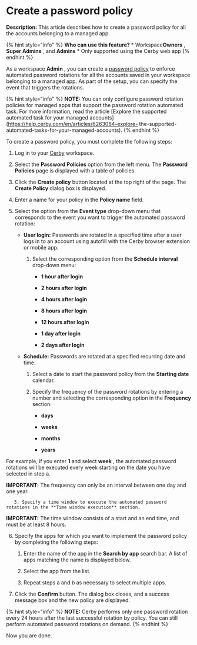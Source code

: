 # Create a password policy

**Description:** This article describes how to create a password policy for all the accounts belonging to a managed app.

{% hint style="info" %} **Who can use this feature?** * Workspace**Owners** ,
**Super Admins** , and **Admins** * Only supported using the Cerby web app {%
endhint %}

As a workspace **Admin** , you can create a [password
policy](https://help.cerby.com/en/articles/11465716-explore-password-policies)
to enforce automated password rotations for all the accounts saved in your
workspace belonging to a managed app. As part of the setup, you can specify
the event that triggers the rotations.

{% hint style="info" %} **NOTE:** You can only configure password rotation
policies for managed apps that support the password rotation automated task.
For more information, read the article [Explore the supported automated task
for your managed accounts](https://help.cerby.com/en/articles/6263064-explore-
the-supported- automated-tasks-for-your-managed-accounts). {% endhint %}

To create a password policy, you must complete the following steps:

  1. Log in to your [Cerby](https://app.cerby.com/) workspace.

  2. Select the **Password Policies** option from the left menu. The **Password Policies** page is displayed with a table of policies.

  3. Click the **Create policy** button located at the top right of the page. The **Create Policy** dialog box is displayed.

  4. Enter a name for your policy in the **Policy name** field.

  5. Select the option from the **Event type** drop-down menu that corresponds to the event you want to trigger the automated password rotation:

     * **User login:** Passwords are rotated in a specified time after a user logs in to an account using autofill with the Cerby browser extension or mobile app.

       1. Select the corresponding option from the **Schedule interval** drop-down menu:

          * **1 hour after login**

          * **2 hours after login**

          * **4 hours after login**

          * **8 hours after login**

          * **12 hours after login**

          * **1 day after login**

          * **2 days after login**

     * **Schedule:** Passwords are rotated at a specified recurring date and time.

       1. Select a date to start the password policy from the **Starting date** calendar.

       2. Specify the frequency of the password rotations by entering a number and selecting the corresponding option in the **Frequency** section:

          * **days**

          * **weeks**

          * **months**

          * **years**

For example, if you enter **1** and select **week** , the automated password
rotations will be executed every week starting on the date you have selected
in step a.

**IMPORTANT:** The frequency can only be an interval between one day and one
year.

       3. Specify a time window to execute the automated password rotations in the **Time window execution** section.  
**IMPORTANT:** The time window consists of a start and an end time, and must
be at least 8 hours.

  6. Specify the apps for which you want to implement the password policy by completing the following steps:

     1. Enter the name of the app in the **Search by app** search bar. A list of apps matching the name is displayed below.

     2. Select the app from the list.

     3. Repeat steps a and b as necessary to select multiple apps.

  7. Click the **Confirm** button. The dialog box closes, and a success message box and the new policy are displayed.

{% hint style="info" %} **NOTE:** Cerby performs only one password rotation
every 24 hours after the last successful rotation by policy. You can still
perform automated password rotations on demand. {% endhint %}

Now you are done.

